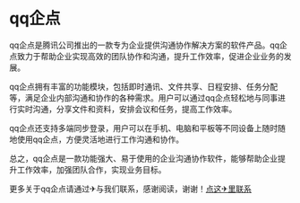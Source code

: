 # qq企点

qq企点是腾讯公司推出的一款专为企业提供沟通协作解决方案的软件产品。qq企点致力于帮助企业实现高效的团队协作和沟通，提升工作效率，促进企业业务的发展。

qq企点拥有丰富的功能模块，包括即时通讯、文件共享、日程安排、任务分配等，满足企业内部沟通和协作的各种需求。用户可以通过qq企点轻松地与同事进行实时沟通，分享文件和资料，安排会议和任务，提高工作效率。

qq企点还支持多端同步登录，用户可以在手机、电脑和平板等不同设备上随时随地使用qq企点，方便灵活地进行工作沟通和协作。

总之，qq企点是一款功能强大、易于使用的企业沟通协作软件，能够帮助企业提升工作效率，加强团队合作，实现业务目标。

更多关于qq企点请通过✈与我们联系，感谢阅读，谢谢！[点这✈里联系](https://b.k02.cc)